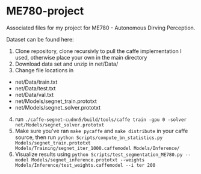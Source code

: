 # ME780-project

Associated files for my project for ME780 - Autonomous Dirving Perception.

Dataset can be found here:

1. Clone repository, clone recursivly to pull the caffe implementation I used, otherwise place your own in the main directory
2. Download data set and unzip in net/Data/
3. Change file locations in
  * net/Data/train.txt
  * net/Data/test.txt
  * net/Data/val.txt
  * net/Models/segnet_train.prototxt
  * net/Models/segnet_solver.prototxt
4. run `./caffe-segnet-cudnn5/build/tools/caffe train -gpu 0 -solver net/Models/segnet_solver.prototxt`
5. Make sure you've ran `make pycaffe` and `make distribute` in your caffe source, then run `python Scripts/compute_bn_statistics.py Models/segnet_train.prototxt Models/Training/segnet_iter_1000.caffemodel Models/Inference/`
6. Visualize results using `python Scripts/test_segmentation_ME780.py --model Models/segnet_inference.prototxt --weights Models/Inference/test_weights.caffemodel --i
ter 200`
